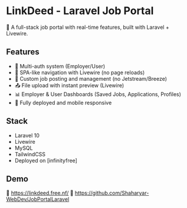 # LinkDeed - Laravel Job Portal
🎯 A full-stack job portal with real-time features, built with Laravel + Livewire.

## Features
- 👥 Multi-auth system (Employer/User)
- 🔄 SPA-like navigation with Livewire (no page reloads)
- 🧾 Custom job posting and management (no Jetstream/Breeze)
- 📤 File upload with instant preview (Livewire)
- 📊 Employer & User Dashboards (Saved Jobs, Applications, Profiles)
- 🚀 Fully deployed and mobile responsive

## Stack
- Laravel 10
- Livewire
- MySQL
- TailwindCSS 
- Deployed on [infinityfree]

## Demo
🔗 https://linkdeed.free.nf/
🔗 https://github.com/Shaharyar-WebDev/JobPortalLaravel
